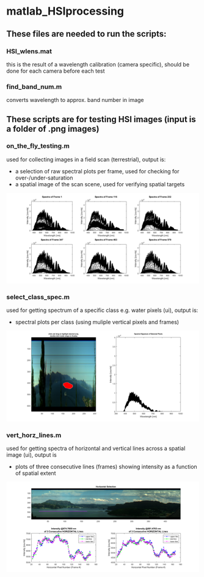 # matlab_HSIprocessing

## These files are needed to run the scripts:

### HSI_wlens.mat  
this is the result of a wavelength calibration (camera specific),
should be done for each camera before each test   

### find_band_num.m  
converts wavelength to approx. band number in image  

## These scripts are for testing HSI images (input is a folder of .png images)

### on_the_fly_testing.m  
used for collecting images in a field scan (terrestrial), output is:  
 - a selection of raw spectral plots per frame,
 used for checking for over-/under-saturation  
  - a spatial image of the scan scene,
  used for verifying spatial targets  
  
  ![spectral sigs](sofly.png)
  
### select_class_spec.m  
used for getting spectrum of a specific class e.g. water pixels (ui), output is:  
 - spectral plots per class (using muliple vertical pixels and frames)  
 
 ![class spec](classes.png)
 
### vert_horz_lines.m 
used for getting spectra of horizontal and vertical lines across a spatial image (ui), output is  
 - plots of three consecutive lines (frames) showing intensity as a function of spatial extent  
 
  ![lines](lines.png)
